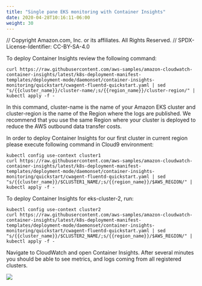 ```yaml
---
title: "Single pane EKS monitoring with Container Insights"
date: 2020-04-28T10:16:11-06:00
weight: 30 
---
```


// Copyright Amazon.com, Inc. or its affiliates. All Rights Reserved. 
// SPDX-License-Identifier: CC-BY-SA-4.0

To deploy Container Insights review the following command: 

```
curl https://raw.githubusercontent.com/aws-samples/amazon-cloudwatch-container-insights/latest/k8s-deployment-manifest-templates/deployment-mode/daemonset/container-insights-monitoring/quickstart/cwagent-fluentd-quickstart.yaml | sed "s/{{cluster_name}}/cluster-name/;s/{{region_name}}/cluster-region/" | kubectl apply -f -
```
In this command, cluster-name is the name of your Amazon EKS cluster and cluster-region is the name of the Region where the logs are published. We recommend that you use the same Region where your cluster is deployed to reduce the AWS outbound data transfer costs. 

In order to deploy Container Insights for our first cluster in current region please execute following command in Cloud9 environment: 

```
kubectl config use-context cluster1
curl https://raw.githubusercontent.com/aws-samples/amazon-cloudwatch-container-insights/latest/k8s-deployment-manifest-templates/deployment-mode/daemonset/container-insights-monitoring/quickstart/cwagent-fluentd-quickstart.yaml | sed "s/{{cluster_name}}/$CLUSTER1_NAME/;s/{{region_name}}/$AWS_REGION/" | kubectl apply -f -
```

To deploy Container Insights for eks-cluster-2, run: 

```
kubectl config use-context cluster2
curl https://raw.githubusercontent.com/aws-samples/amazon-cloudwatch-container-insights/latest/k8s-deployment-manifest-templates/deployment-mode/daemonset/container-insights-monitoring/quickstart/cwagent-fluentd-quickstart.yaml | sed "s/{{cluster_name}}/$CLUSTER2_NAME/;s/{{region_name}}/$AWS_REGION/" | kubectl apply -f -
```

Navigate to CloudWatch and open Container Insights. After several minutes you should be able to see metrics, and logs coming from all registered clusters.

![](/images/spinnaker/eks_container_insights.png)
